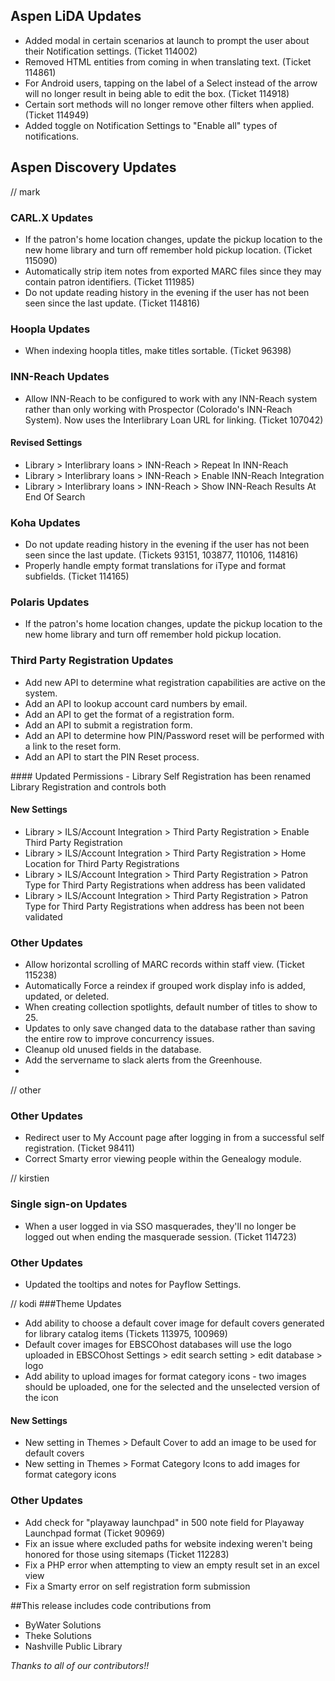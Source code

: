 ## Aspen LiDA Updates
- Added modal in certain scenarios at launch to prompt the user about their Notification settings. (Ticket 114002)
- Removed HTML entities from coming in when translating text. (Ticket 114861)
- For Android users, tapping on the label of a Select instead of the arrow will no longer result in being able to edit the box. (Ticket 114918)
- Certain sort methods will no longer remove other filters when applied. (Ticket 114949)
- Added toggle on Notification Settings to "Enable all" types of notifications.

## Aspen Discovery Updates
// mark
### CARL.X Updates
- If the patron's home location changes, update the pickup location to the new home library and turn off remember hold pickup location. (Ticket 115090)
- Automatically strip item notes from exported MARC files since they may contain patron identifiers. (Ticket 111985)
- Do not update reading history in the evening if the user has not been seen since the last update. (Ticket 114816)

### Hoopla Updates
- When indexing hoopla titles, make titles sortable. (Ticket 96398)

### INN-Reach Updates
- Allow INN-Reach to be configured to work with any INN-Reach system rather than only working with Prospector (Colorado's INN-Reach System). Now uses the Interlibrary Loan URL for linking. (Ticket 107042)

<div markdown="1" class="settings">

#### Revised Settings
- Library > Interlibrary loans >  INN-Reach > Repeat In INN-Reach
- Library > Interlibrary loans >  INN-Reach > Enable INN-Reach Integration
- Library > Interlibrary loans >  INN-Reach > Show INN-Reach Results At End Of Search
</div>

### Koha Updates
- Do not update reading history in the evening if the user has not been seen since the last update. (Tickets 93151, 103877, 110106, 114816)
- Properly handle empty format translations for iType and format subfields. (Ticket 114165)

### Polaris Updates
- If the patron's home location changes, update the pickup location to the new home library and turn off remember hold pickup location.

### Third Party Registration Updates
- Add new API to determine what registration capabilities are active on the system.  
- Add an API to lookup account card numbers by email. 
- Add an API to get the format of a registration form.
- Add an API to submit a registration form.
- Add an API to determine how PIN/Password reset will be performed with a link to the reset form.
- Add an API to start the PIN Reset process.

<div markdown="1" class="settings">
#### Updated Permissions
- Library Self Registration has been renamed Library Registration and controls both

#### New Settings
- Library > ILS/Account Integration > Third Party Registration >  Enable Third Party Registration
- Library > ILS/Account Integration > Third Party Registration >  Home Location for Third Party Registrations
- Library > ILS/Account Integration > Third Party Registration >  Patron Type for Third Party Registrations when address has been validated
- Library > ILS/Account Integration > Third Party Registration >  Patron Type for Third Party Registrations when address has been not been validated
</div>

### Other Updates
- Allow horizontal scrolling of MARC records within staff view. (Ticket 115238)
- Automatically Force a reindex if grouped work display info is added, updated, or deleted.
- When creating collection spotlights, default number of titles to show to 25.
- Updates to only save changed data to the database rather than saving the entire row to improve concurrency issues. 
- Cleanup old unused fields in the database.
- Add the servername to slack alerts from the Greenhouse.
- 

// other
### Other Updates
- Redirect user to My Account page after logging in from a successful self registration. (Ticket 98411)
- Correct Smarty error viewing people within the Genealogy module. 

// kirstien
### Single sign-on Updates
- When a user logged in via SSO masquerades, they'll no longer be logged out when ending the masquerade session. (Ticket 114723)

### Other Updates
- Updated the tooltips and notes for Payflow Settings.

// kodi
###Theme Updates
- Add ability to choose a default cover image for default covers generated for library catalog items (Tickets 113975, 100969)
- Default cover images for EBSCOhost databases will use the logo uploaded in EBSCOhost Settings > edit search setting > edit database > logo
- Add ability to upload images for format category icons - two images should be uploaded, one for the selected and the unselected version of the icon

<div markdown="1" class="settings">

#### New Settings
- New setting in Themes > Default Cover to add an image to be used for default covers 
- New setting in Themes > Format Category Icons to add images for format category icons
</div>

### Other Updates
- Add check for "playaway launchpad" in 500 note field for Playaway Launchpad format (Ticket 90969)
- Fix an issue where excluded paths for website indexing weren't being honored for those using sitemaps (Ticket 112283)
- Fix a PHP error when attempting to view an empty result set in an excel view
- Fix a Smarty error on self registration form submission

##This release includes code contributions from
- ByWater Solutions
- Theke Solutions 
- Nashville Public Library

_Thanks to all of our contributors!!_
